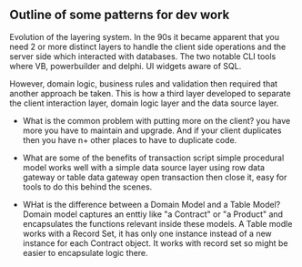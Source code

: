## Outline of some patterns for dev work

Evolution of the layering system. In the 90s it became apparent that you need 2 or more distinct layers to handle the client side operations and the server side which interacted with databases. The two notable CLI tools where VB, powerbuilder and delphi. UI widgets aware of SQL.

However, domain logic, business rules and validation then required that another approach be taken. This is how a third layer developed to separate the client interaction layer, domain logic layer and the data source layer.

- What is the common problem with putting more on the client?
you have more you have to maintain and upgrade. And if your client duplicates then you have n+ other places to have to duplicate code.

- What are some of the benefits of transaction script
simple procedural model
works well with a simple data source layer using row data gateway or table data gateway
open transaction then close it, easy for tools to do this behind the scenes.

- WHat is the difference between a Domain Model and a Table Model?
Domain model captures an enttiy like "a Contract" or "a Product" and encapsulates the functions relevant inside these models. A Table modle works with a Record Set, it has only one instance instead of a new instance for each Contract object. It works with record set so might be easier to encapsulate logic there.



